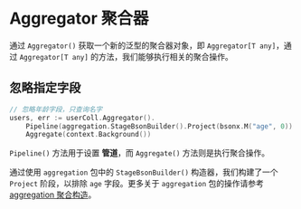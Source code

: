 # Aggregator 聚合器
通过 `Aggregator()` 获取一个新的泛型的聚合器对象，即 `Aggregator[T any]`，通过 `Aggregator[T any]` 的方法，我们能够执行相关的聚合操作。

## 忽略指定字段
```go
// 忽略年龄字段，只查询名字
users, err := userColl.Aggregator().
    Pipeline(aggregation.StageBsonBuilder().Project(bsonx.M("age", 0)).Build()).
    Aggregate(context.Background())
```
`Pipeline()` 方法用于设置 **管道**，而 `Aggregate()` 方法则是执行聚合操作。

通过使用 `aggregation` 包中的 `StageBsonBuilder()` 构造器，我们构建了一个 `Project` 阶段，以排除 `age` 字段。更多关于 `aggregation` 包的操作请参考 [aggregation 聚合构造](../construction/aggregation/introduction)。


